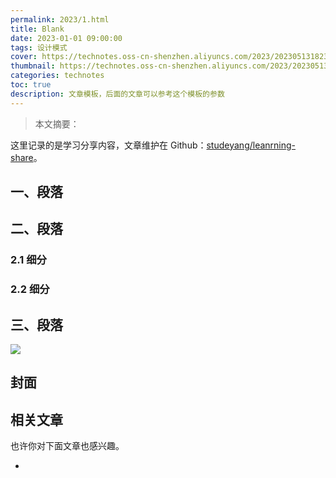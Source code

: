 ```yaml
---
permalink: 2023/1.html
title: Blank
date: 2023-01-01 09:00:00
tags: 设计模式
cover: https://technotes.oss-cn-shenzhen.aliyuncs.com/2023/202305131823132.png
thumbnail: https://technotes.oss-cn-shenzhen.aliyuncs.com/2023/202305131823132.png
categories: technotes
toc: true
description: 文章模板，后面的文章可以参考这个模板的参数
---
```


> 本文摘要：

这里记录的是学习分享内容，文章维护在 Github：[studeyang/leanrning-share](https://github.com/studeyang/learning-share)。
<!-- more -->
## 一、段落



## 二、段落



### 2.1 细分



### 2.2 细分



## 三、段落





![](https://technotes.oss-cn-shenzhen.aliyuncs.com/2023/202303052135542.gif)

## 封面



## 相关文章

也许你对下面文章也感兴趣。

- 
